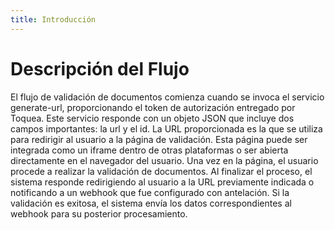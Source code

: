 ```yaml
---
title: Introducción
---
```


<script setup lang="ts">
import VueMermaidString from 'vue-mermaid-string'

const mmd = `
sequenceDiagram
    participant Integrador as Integrador
    participant Toquea as Toquea
    participant Usuario as Usuario

    Integrador->>Toquea: Llama a generate-url con token de autorización
    Toquea-->>Integrador: Devuelve JSON con url e id
    Integrador->>Usuario: Redirige o carga url en iframe
    Usuario->>Toquea: Realiza validación de documentos
    Toquea-->>Integrador: Notifica resultado de validación (por webhook)
    Toquea-->>Integrador: Redirige usuario (si es necesario)
    Integrador->>Usuario: Sigue el proceso
`
</script>

# Descripción del Flujo

El flujo de validación de documentos comienza cuando se invoca el servicio generate-url, proporcionando el token de autorización entregado por Toquea. Este servicio responde con un objeto JSON que incluye dos campos importantes: la url y el id. La URL proporcionada es la que se utiliza para redirigir al usuario a la página de validación. Esta página puede ser integrada como un iframe dentro de otras plataformas o ser abierta directamente en el navegador del usuario. Una vez en la página, el usuario procede a realizar la validación de documentos. Al finalizar el proceso, el sistema responde redirigiendo al usuario a la URL previamente indicada o notificando a un webhook que fue configurado con antelación. Si la validación es exitosa, el sistema envía los datos correspondientes al webhook para su posterior procesamiento.
<br>
<br>
<VueMermaidString :value="mmd" />
<br>
<br>
<!--OAInfo /-->

